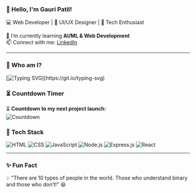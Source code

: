 ### 👋 Hello, I'm Gauri Patil!  
💻 Web Developer | 🎨 UI/UX Designer | 🚀 Tech Enthusiast  

🌱 I’m currently learning **AI/ML & Web Development**  
📫 Connect with me: [LinkedIn](www.linkedin.com/in/gauri-patil-196009263)  

---
### 🚀 Who am I?  
[![Typing SVG](https://readme-typing-svg.herokuapp.com?font=Fira+Code&weight=500&size=22&pause=1000&color=F75C7E&width=435&lines=Web+Developer;UI%2FUX+Designer;ML+Enthusiast;Always+learning!)](https://git.io/typing-svg)

### ⏳ Countdown Timer  
⏳ **Countdown to my next project launch:**  
![Countdown](https://countdown-to-march.vercel.app/api?day=01&month=06&year=2025&theme=dark)


### 🚀 **Tech Stack**
![HTML](https://img.shields.io/badge/HTML5-E34F26?style=for-the-badge&logo=html5&logoColor=white)
![CSS](https://img.shields.io/badge/CSS3-1572B6?style=for-the-badge&logo=css3&logoColor=white)
![JavaScript](https://img.shields.io/badge/JavaScript-F7DF1E?style=for-the-badge&logo=javascript&logoColor=black)
![Node.js](https://img.shields.io/badge/Node.js-43853D?style=for-the-badge&logo=node.js&logoColor=white)
![Express.js](https://img.shields.io/badge/Express.js-000000?style=for-the-badge&logo=express&logoColor=white)
![React](https://img.shields.io/badge/React-20232A?style=for-the-badge&logo=react&logoColor=61DAFB)

---

### ✨ **Fun Fact**
💡 "There are 10 types of people in the world. Those who understand binary and those who don’t!" 😆

